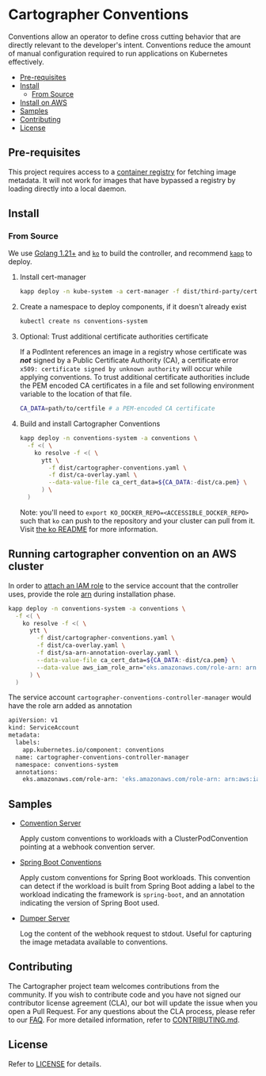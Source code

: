# Cartographer Conventions <!-- omit in toc -->

Conventions allow an operator to define cross cutting behavior that are directly relevant to the developer's intent. Conventions reduce the amount of manual configuration required to run applications on Kubernetes effectively.

- [Pre-requisites](#pre-requisites)
- [Install](#install)
  - [From Source](#from-source)
- [Install on AWS](#running-cartographer-convention-on-an-aws)
- [Samples](#samples)
- [Contributing](#contributing)
- [License](#license)

## Pre-requisites

This project requires access to a [container registry](https://docs.docker.com/registry/introduction/) for fetching image metadata. It will not work for images that have bypassed a registry by loading directly into a local daemon.

## Install

### From Source

We use [Golang 1.21+](https://golang.org) and [`ko`](https://github.com/google/ko) to build the controller, and recommend [`kapp`](https://get-kapp.io) to deploy.

1. Install cert-manager

   ```sh
   kapp deploy -n kube-system -a cert-manager -f dist/third-party/cert-manager.yaml
   ```

2. Create a namespace to deploy components, if it doesn't already exist

   ```sh
   kubectl create ns conventions-system
   ```

3. Optional: Trust additional certificate authorities certificate
  
    If a PodIntent references an image in a registry whose certificate was ***not*** signed by a Public Certificate Authority (CA), a certificate error `x509: certificate signed by unknown authority` will occur while applying conventions. To trust additional certificate authorities include the PEM encoded CA certificates in a file and set following environment variable to the location of that file.

    ```sh
    CA_DATA=path/to/certfile # a PEM-encoded CA certificate
    ```

4. Build and install Cartographer Conventions

    ```sh
    kapp deploy -n conventions-system -a conventions \
      -f <( \
        ko resolve -f <( \
          ytt \
            -f dist/cartographer-conventions.yaml \
            -f dist/ca-overlay.yaml \
            --data-value-file ca_cert_data=${CA_DATA:-dist/ca.pem} \
          ) \
      )
    ```

    Note: you'll need to `export KO_DOCKER_REPO=<ACCESSIBLE_DOCKER_REPO>` such that `ko` can push to the repository and your cluster can pull from it. Visit [the ko README](https://github.com/ko-build/ko) for more information.

## Running cartographer convention on an AWS cluster

In order to [attach an IAM role](https://docs.aws.amazon.com/eks/latest/userguide/iam-roles-for-service-accounts.html) to the service account that the controller uses, provide the role [arn](https://docs.aws.amazon.com/general/latest/gr/aws-arns-and-namespaces.html) during installation phase.

  ```sh
  kapp deploy -n conventions-system -a conventions \
    -f <( \
      ko resolve -f <( \
        ytt \
          -f dist/cartographer-conventions.yaml \
          -f dist/ca-overlay.yaml \
          -f dist/sa-arn-annotation-overlay.yaml \
          --data-value-file ca_cert_data=${CA_DATA:-dist/ca.pem} \
          --data-value aws_iam_role_arn="eks.amazonaws.com/role-arn: arn:aws:iam::133523324:role/role_name"
        ) \
    )
  ```

The service account `cartographer-conventions-controller-manager` would have the role arn added as annotation

  ```sh
  apiVersion: v1
  kind: ServiceAccount
  metadata:
    labels:
      app.kubernetes.io/component: conventions
    name: cartographer-conventions-controller-manager
    namespace: conventions-system
    annotations:
      eks.amazonaws.com/role-arn: 'eks.amazonaws.com/role-arn: arn:aws:iam::133523324:role/role_name'
  ```

## Samples

- [Convention Server](./samples/convention-server/)

  Apply custom conventions to workloads with a ClusterPodConvention pointing at a webhook convention server.

- [Spring Boot Conventions](./samples/spring-convention-server/)

  Apply custom conventions for Spring Boot workloads. This convention can detect if the workload is built from Spring Boot adding a label to the workload indicating the framework is `spring-boot`, and an annotation indicating the version of Spring Boot used.

- [Dumper Server](./samples/dumper-server/)

  Log the content of the webhook request to stdout. Useful for capturing the image metadata available to conventions.

## Contributing

The Cartographer project team welcomes contributions from the community. If you wish to contribute code and you have not signed our contributor license agreement (CLA), our bot will update the issue when you open a Pull Request. For any questions about the CLA process, please refer to our [FAQ](https://cla.vmware.com/faq). For more detailed information, refer to [CONTRIBUTING.md](CONTRIBUTING.md).

## License

Refer to [LICENSE](LICENSE) for details.
